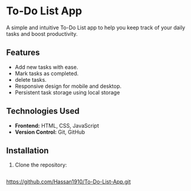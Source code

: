 # To-Do List App

A simple and intuitive To-Do List app to help you keep track of your daily tasks and boost productivity.

## Features

- Add new tasks with ease.
- Mark tasks as completed.
- delete tasks.
- Responsive design for mobile and desktop.
- Persistent task storage using local storage

## Technologies Used

- **Frontend:** HTML, CSS, JavaScript
- **Version Control:** Git, GitHub

## Installation

1. Clone the repository:
   ```bash
  https://github.com/Hassan1910/To-Do-List-App.git
